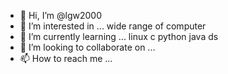 - 👋 Hi, I’m @lgw2000
- 👀 I’m interested in ... wide range of computer
- 🌱 I’m currently learning ... linux c python java ds
- 💞️ I’m looking to collaborate on ...
- 📫 How to reach me ...

<!---
lgw2000/lgw2000 is a ✨ special ✨ repository because its `README.md` (this file) appears on your GitHub profile.
You can click the Preview link to take a look at your changes.
--->
